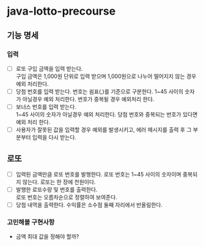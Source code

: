 # java-lotto-precourse

## 기능 명세

### 입력

- [ ] 로또 구입 금액을 입력 받는다.  
  구입 금액은 1,000원 단위로 입력 받으며 1,000원으로 나누어 떨어지지 않는 경우 예외 처리한다.
- [ ] 당첨 번호를 입력 받는다. 번호는 쉼표(,)를 기준으로 구분한다.
  1~45 사이의 숫자가 아닐경우 예외 처리한다.
  번호가 중복될 경우 예외처리 한다.
- [ ] 보너스 번호를 입력 받는다.  
  1~45 사이의 숫자가 아닐경우 예외 처리한다.
  당첨 번호와 중복되는 번호가 있다면 예외 처리 한다.
- [ ] 사용자가 잘못된 값을 입력할 경우 예외를 발생시키고, 에러 메시지를 출력 후 그 부분부터 입력을 다시 받는다.

## 로또

- [ ] 입력된 금액만큼 로또 번호를 발행한다.
  로또 번호는 1~45 사이의 숫자이며 중복되지 않는다.
  로또는 한 장에 천원이다.
- [ ] 발행한 로또수량 및 번호를 출력한다.  
  로또 번호는 오름차순으로 정렬하여 보여준다.
- [ ] 당첨 내역을 출력한다.
  수익률은 소수점 둘째 자리에서 반올림한다.

### 고민해볼 구현사항

- 금액 최대 값을 정해야 할까?